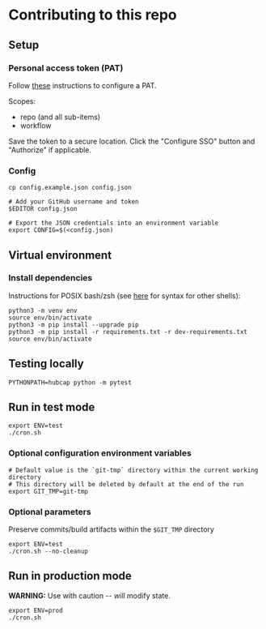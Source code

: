 # Contributing to this repo

## Setup

### Personal access token (PAT)

Follow [these](https://docs.github.com/en/authentication/keeping-your-account-and-data-secure/creating-a-personal-access-token) instructions to configure a PAT.

Scopes:
- repo (and all sub-items)
- workflow

Save the token to a secure location. Click the "Configure SSO" button and "Authorize" if applicable.

### Config

```shell
cp config.example.json config.json

# Add your GitHub username and token
$EDITOR config.json

# Export the JSON credentials into an environment variable
export CONFIG=$(<config.json)
```

## Virtual environment

### Install dependencies
Instructions for POSIX bash/zsh (see [here](https://docs.python.org/3/library/venv.html) for syntax for other shells):
```shell
python3 -m venv env
source env/bin/activate
python3 -m pip install --upgrade pip
python3 -m pip install -r requirements.txt -r dev-requirements.txt
source env/bin/activate
```

## Testing locally

```shell
PYTHONPATH=hubcap python -m pytest
```

## Run in test mode

```shell
export ENV=test
./cron.sh
```

### Optional configuration environment variables
```shell
# Default value is the `git-tmp` directory within the current working directory
# This directory will be deleted by default at the end of the run
export GIT_TMP=git-tmp
```

### Optional parameters
Preserve commits/build artifacts within the `$GIT_TMP` directory
```shell
export ENV=test
./cron.sh --no-cleanup
```

## Run in production mode

**WARNING:** Use with caution -- _will_ modify state.
```shell
export ENV=prod
./cron.sh
```
